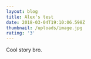 ```yaml
---
layout: blog
title: Alex's test
date: 2018-03-04T19:10:06.598Z
thumbnail: /uploads/image.jpg
rating: '3'
---
```

Cool story bro.
